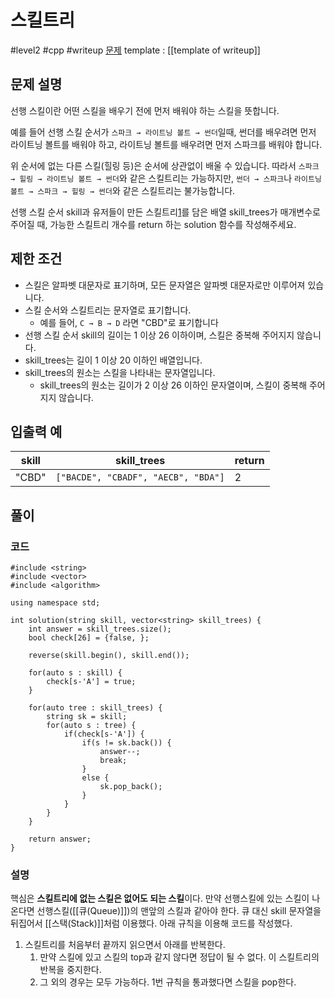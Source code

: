 # 스킬트리

#level2 #cpp #writeup
[문제](https://school.programmers.co.kr/learn/courses/30/lessons/49993)
template : [[template of writeup]]

## 문제 설명

선행 스킬이란 어떤 스킬을 배우기 전에 먼저 배워야 하는 스킬을 뜻합니다.

예를 들어 선행 스킬 순서가 `스파크 → 라이트닝 볼트 → 썬더`일때, 썬더를 배우려면 먼저 라이트닝 볼트를 배워야 하고, 라이트닝 볼트를 배우려면 먼저 스파크를 배워야 합니다.

위 순서에 없는 다른 스킬(힐링 등)은 순서에 상관없이 배울 수 있습니다. 따라서 `스파크 → 힐링 → 라이트닝 볼트 → 썬더`와 같은 스킬트리는 가능하지만, `썬더 → 스파크`나 `라이트닝 볼트 → 스파크 → 힐링 → 썬더`와 같은 스킬트리는 불가능합니다.

선행 스킬 순서 skill과 유저들이 만든 스킬트리[1](https://school.programmers.co.kr/learn/courses/30/lessons/49993#fn1)를 담은 배열 skill_trees가 매개변수로 주어질 때, 가능한 스킬트리 개수를 return 하는 solution 함수를 작성해주세요.

## 제한 조건

- 스킬은 알파벳 대문자로 표기하며, 모든 문자열은 알파벳 대문자로만 이루어져 있습니다.
- 스킬 순서와 스킬트리는 문자열로 표기합니다.
    - 예를 들어, `C → B → D` 라면 "CBD"로 표기합니다
- 선행 스킬 순서 skill의 길이는 1 이상 26 이하이며, 스킬은 중복해 주어지지 않습니다.
- skill_trees는 길이 1 이상 20 이하인 배열입니다.
- skill_trees의 원소는 스킬을 나타내는 문자열입니다.
    - skill_trees의 원소는 길이가 2 이상 26 이하인 문자열이며, 스킬이 중복해 주어지지 않습니다.

## 입출력 예

| skill | skill_trees                         | return |
| ----- | ----------------------------------- | ------ |
| "CBD" | `["BACDE", "CBADF", "AECB", "BDA"]` | 2      |

## 풀이

### 코드

```
#include <string>
#include <vector>
#include <algorithm>

using namespace std;

int solution(string skill, vector<string> skill_trees) {
    int answer = skill_trees.size();
    bool check[26] = {false, };
    
    reverse(skill.begin(), skill.end());
    
    for(auto s : skill) {
        check[s-'A'] = true;
    }
    
    for(auto tree : skill_trees) {
        string sk = skill;
        for(auto s : tree) {
            if(check[s-'A']) {
                if(s != sk.back()) {
                    answer--;
                    break;
                }
                else {
                    sk.pop_back();
                }
            }
        }
    }
    
    return answer;
}
```

### 설명

핵심은 **스킬트리에 없는 스킬은 없어도 되는 스킬**이다. 만약 선행스킬에 있는 스킬이 나온다면 선행스킬([[큐(Queue)]])의 맨앞의 스킬과 같아야 한다. 큐 대신 skill 문자열을 뒤집어서 [[스택(Stack)]]처럼 이용했다.
아래 규칙을 이용해 코드를 작성했다.

1. 스킬트리를 처음부터 끝까지 읽으면서 아래를 반복한다.
	1. 만약 스킬에 있고 스킬의 top과 같지 않다면 정답이 될 수 없다. 이 스킬트리의 반복을 중지한다.
	2. 그 외의 경우는 모두 가능하다. 1번 규칙을 통과했다면 스킬을 pop한다.
